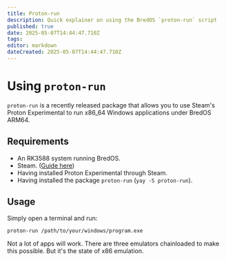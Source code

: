 ```yaml
---
title: Proton-run
description: Quick explainer on using the BredOS `proton-run` script
published: true
date: 2025-05-07T14:44:47.710Z
tags:
editor: markdown
dateCreated: 2025-05-07T14:44:47.710Z
---
```


# Using `proton-run`

`proton-run` is a recently released package that allows you to use Steam's Proton Experimental to run x86_64 Windows applications under BredOS ARM64.

## Requirements

- An RK3588 system running BredOS.
- Steam. ([Guide here](en/how-to/how-to-install-steam))
- Having installed Proton Experimental through Steam.
- Having installed the package `proton-run` (`yay -S proton-run`).

## Usage

Simply open a terminal and run:

```
proton-run /path/to/your/windows/program.exe
```

Not a lot of apps will work. There are three emulators chainloaded to make this possible.
But it's the state of x86 emulation.